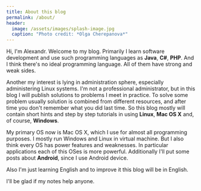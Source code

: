 ```yaml
---
title: About this blog
permalink: /about/
header:
  image: /assets/images/splash-image.jpg
  caption: "Photo credit: *Olga Cherepanova*"
---
```


Hi, I'm Alexandr. Welcome to my blog. Primarily I learn software development and use such programming languages as **Java**, **C#**, **PHP**. And I think there's no ideal programming language. All of them have strong and weak sides.

Another my interest is lying in administration sphere, especially administering Linux systems. I'm not a professional administrator, but in this blog I will publish solutions to problems I meet in practice. To solve some problem usually solution is combined from different resources, and after time you don't remember what you did last time. So this blog mostly will contain short hints and step by step tutorials in using **Linux**, **Mac OS X** and, of course, **Windows**.

My primary OS now is Mac OS X, which I use for almost all programming purposes. I mostly run Windows and Linux in virtual machine. But I also think every OS has power features and weaknesses. In particular applications each of this OSes is more powerful. Additionally I'll put some posts about **Android**, since I use Android device.

Also I'm just learning English and to improve it this blog will be in English.

I'll be glad if my notes help anyone.
